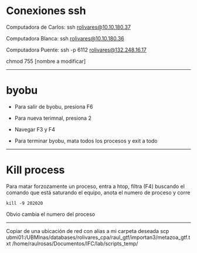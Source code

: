 # Conexiones ssh

Computadora de Carlos: ssh rolivares@10.10.180.37

Computadora Blanca: ssh rolivares@10.10.180.36

Computadora Puente: ssh -p 6112 rolivares@132.248.16.17





chmod 755 [nombre a modificar]

---------------------

# byobu

- Para salir de byobu, presiona F6

- Para nueva terimnal, presiona 2

- Navegar F3 y F4

- Para terminar byobu, mata todos los procesos y exit a todo

-----------------

# Kill process

Para matar forzozamente un proceso, entra a htop, filtra (F4) buscando el comando que está saturando el equipo, anota el numero de proceso y corre 

`kill -9 202020`

Obvio cambia el numero del proceso

---------------------
Copiar de una ubicación de red con alias a mi carpeta deseada
scp ubmi01:/UBMInas/databases/rolivares_cpa/raul_gtf/importan3/metazoa_gtf.txt /home/raulrosas/Documentos/IFC/lab/scripts_temp/
